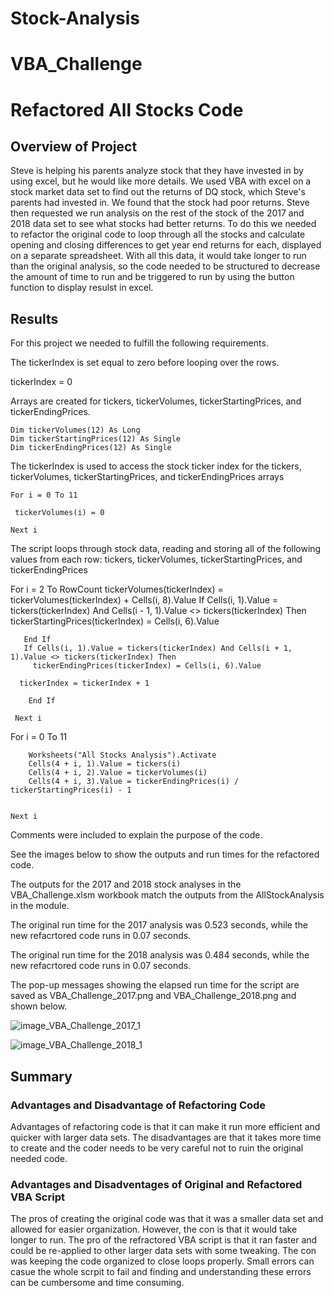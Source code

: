# Stock-Analysis
# VBA_Challenge
# Refactored All Stocks Code
## Overview of Project
Steve is helping his parents analyze stock that they have invested in by using excel, 
but he would like more details. We used VBA with excel on a stock market data set to
find out the returns of DQ stock, which Steve's parents had invested in.  We found that the stock 
had poor returns.  Steve then requested we run analysis on the rest of the stock of the 2017 and 2018 
data set to see what stocks had better returns. To do this we needed to refactor 
the original code to loop through all the stocks and calculate opening and closing differences to 
get year end returns for each, displayed on a separate spreadsheet. With all this data, it would take longer
to run than the original analysis, so the code needed to be structured to decrease the amount of time to run 
and be triggered to run by using the button function to display resulst in excel. 

## Results
For this project we needed to fulfill the following requirements.

The tickerIndex is set equal to zero before looping over the rows.
 
 tickerIndex = 0
 
Arrays are created for tickers, tickerVolumes, tickerStartingPrices, and tickerEndingPrices.

    Dim tickerVolumes(12) As Long
    Dim tickerStartingPrices(12) As Single
    Dim tickerEndingPrices(12) As Single

The tickerIndex is used to access the stock ticker index for the tickers, tickerVolumes,
tickerStartingPrices, and tickerEndingPrices arrays

    For i = 0 To 11
    
     tickerVolumes(i) = 0
    
    Next i
   
The script loops through stock data, reading and storing all of the following values from each row: tickers, 
tickerVolumes, tickerStartingPrices, and tickerEndingPrices

 For i = 2 To RowCount
        tickerVolumes(tickerIndex) = tickerVolumes(tickerIndex) + Cells(i, 8).Value
        If Cells(i, 1).Value = tickers(tickerIndex) And Cells(i - 1, 1).Value <> tickers(tickerIndex) Then
        tickerStartingPrices(tickerIndex) = Cells(i, 6).Value
        
       End If
       If Cells(i, 1).Value = tickers(tickerIndex) And Cells(i + 1, 1).Value <> tickers(tickerIndex) Then
         tickerEndingPrices(tickerIndex) = Cells(i, 6).Value
        
      tickerIndex = tickerIndex + 1 
      
        End If
            
     Next i
    
  For i = 0 To 11
        
        Worksheets("All Stocks Analysis").Activate
        Cells(4 + i, 1).Value = tickers(i)
        Cells(4 + i, 2).Value = tickerVolumes(i)
        Cells(4 + i, 3).Value = tickerEndingPrices(i) / tickerStartingPrices(i) - 1
        
        
    Next i 

Comments were included to explain the purpose of the code. 

See the images below to show the outputs and run times for the refactored code.

The outputs for the 2017 and 2018 stock analyses in the VBA_Challenge.xlsm workbook 
match the outputs from the AllStockAnalysis in the module.

The original run time for the 2017 analysis was 0.523 seconds, while the new refacrtored
code runs in 0.07 seconds.

The original run time for the 2018 analysis was 0.484 seconds, while the new refacrtored
code runs in 0.07 seconds.

The pop-up messages showing the elapsed run time for the script are saved as VBA_Challenge_2017.png and 
VBA_Challenge_2018.png and shown below.



![image_VBA_Challenge_2017_1](VBA_Challenge_2017.png)

![image_VBA_Challenge_2018_1](VBA_Challenge_2018.png)
## Summary

### Advantages and Disadvantage of Refactoring Code
Advantages of refactoring code is that it can make it run more efficient and quicker with larger data sets. 
The disadvantages are that it takes more time to create and the coder needs to be very careful not to ruin 
the original needed code.

### Advantages and Disadventages of Original and Refactored VBA Script
The pros of creating the original code was that it was a smaller data set and allowed for easier organization. 
However, the con is that it would take longer to run.  The pro of the refractored VBA script is that it ran faster
and could be re-applied to other larger data sets with some tweaking.  The con was keeping the code organized to 
close loops properly.  Small errors can casue the whole scrpit to fail and finding and understanding these errors 
can be cumbersome and time consuming. 



